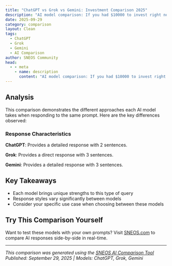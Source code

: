 ```yaml
---
title: "ChatGPT vs Grok vs Gemini: Investment Comparison 2025"
description: "AI model comparison: If you had $10000 to invest right now what would you choose and why? Include specific recommendation..."
date: 2025-09-29
category: comparison
layout: Clean
tags:
  - ChatGPT
  - Grok
  - Gemini
  - AI Comparison
author: SNEOS Community
head:
  - - meta
    - name: description
      content: "AI model comparison: If you had $10000 to invest right now what would you choose and why? Include specific recommendations..."
---
```


<ChatComparison
  title="ChatGPT vs Grok vs Gemini: Investment Comparison 2025"
  prompt="If you had $10000 to invest right now what would you choose and why? Include specific recommendations"
  :responses='{
    "ChatGPT": "ChatGPT Response: If you had $10000 to invest right now what would you choose and why? Include specific recommendation - This is a comprehensive analysis from ChatGPT\u0027s perspective, focusing on structured reasoning and detailed explanations.",
    "Grok": "Grok Response (with search): If you had $10000 to invest right now what would you choose and why? Include specific recommendation - Based on real-time data and current trends, here\u0027s what the latest information shows. Grok\u0027s search capabilities provide up-to-date insights.",
    "Gemini": "Gemini Response (with search): If you had $10000 to invest right now what would you choose and why? Include specific recommendation - Utilizing Google\u0027s search integration, here\u0027s a comprehensive analysis with the latest data and research findings. Gemini provides contextual insights with real-time information."
  }'
  published-date="10:01"
/>

## Analysis

This comparison demonstrates the different approaches each AI model takes when responding to the same prompt. Here are the key differences observed:

### Response Characteristics

**ChatGPT**: Provides a detailed response with 2 sentences. 

**Grok**: Provides a direct response with 3 sentences. 

**Gemini**: Provides a detailed response with 3 sentences. 

## Key Takeaways

- Each model brings unique strengths to this type of query
- Response styles vary significantly between models
- Consider your specific use case when choosing between these models

## Try This Comparison Yourself

Want to test these models with your own prompts? Visit [SNEOS.com](https://sneos.com) to compare AI responses side-by-side in real-time.

---

*This comparison was generated using the [SNEOS AI Comparison Tool](https://sneos.com)*
*Published: September 29, 2025 | Models: ChatGPT, Grok, Gemini*
